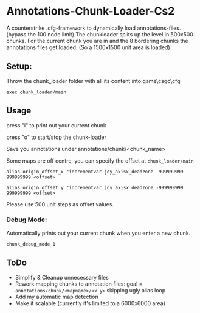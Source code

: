 # Annotations-Chunk-Loader-Cs2
A counterstrike .cfg-framework to dynamically load annotations-files. (bypass the 100 node limit)
The chunkloader splits up the level in 500x500 chunks. For the current chunk you are in and the 8 bordering chunks the annotations files get loaded. (So a 1500x1500 unit area is loaded)

## Setup:
Throw the chunk_loader folder with all its content into game\csgo\cfg

```exec chunk_loader/main```

## Usage

press "i" to print out your current chunk

press "o" to start/stop the chunk-loader

Save you annotations under annotations/chunk/<chunk_name>

Some maps are off centre, you can specify the offset at ```chunk_loader/main``` 

```alias origin_offset_x "incrementvar joy_axisx_deadzone -999999999 999999999 <offset>```

```alias origin_offset_y "incrementvar joy_axisx_deadzone -999999999 999999999 <offset>```

Please use 500 unit steps as offset values.

### Debug Mode: 
Automatically prints out your current chunk when you enter a new chunk.

```chunk_debug_mode 1 ```

## ToDo
- Simplify & Cleanup unnecessary files
- Rework mapping chunks to annotation files:
  goal = ```annotations/chunk/<mapname>/<x y>```
  skipping ugly alias loop
- Add my automatic map detection
- Make it scalable (currently it's limited to a 6000x6000 area)
